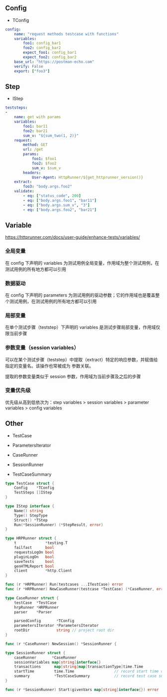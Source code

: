 
## Config

- TConfig

```yaml
config:
    name: "request methods testcase with functions"
    variables:
        foo1: config_bar1
        foo2: config_bar2
        expect_foo1: config_bar1
        expect_foo2: config_bar2
    base_url: "https://postman-echo.com"
    verify: False
    export: ["foo3"]
```

## Step

- IStep

```yaml
teststeps:
-
    name: get with params
    variables:
        foo1: bar11
        foo2: bar21
        sum_v: "${sum_two(1, 2)}"
    request:
        method: GET
        url: /get
        params:
            foo1: $foo1
            foo2: $foo2
            sum_v: $sum_v
        headers:
            User-Agent: HttpRunner/${get_httprunner_version()}
    extract:
        foo3: "body.args.foo2"
    validate:
        - eq: ["status_code", 200]
        - eq: ["body.args.foo1", "bar11"]
        - eq: ["body.args.sum_v", "3"]
        - eq: ["body.args.foo2", "bar21"]
```		

## Variable

<https://httprunner.com/docs/user-guide/enhance-tests/variables/>

### 全局变量

在 config 下声明的 variables 为测试用例全局变量，作用域为整个测试用例，在测试用例的所有地方都可以引用

### 数据驱动

在 config 下声明的 parameters 为测试用例的驱动参数；它的作用域也是覆盖整个测试用例，在测试用例的所有地方都可以引用

### 局部变量

在单个测试步骤（teststep）下声明的 variables 是测试步骤局部变量，作用域仅限当前步骤

### 参数变量（session variables）

可以在某个测试步骤（teststep）中提取（extract）特定的响应参数，并赋值给指定的变量名。该操作也常被成为 参数关联。

提取的参数变量类似于 session 参数，作用域为当前步骤及之后的步骤

### 变量优先级

优先级从高到低依次为：step variables > session variables > parameter variables > config variables

## Other

- TestCase

- ParametersIterator
- CaseRunner
- SessionRunner
- TestCaseSummary

```go
type TestCase struct {
	Config    *TConfig
	TestSteps []IStep
}
```

```go
type IStep interface {
	Name() string
	Type() StepType
	Struct() *TStep
	Run(*SessionRunner) (*StepResult, error)
}
```

```go
type HRPRunner struct {
	t             *testing.T
	failfast      bool
	requestsLogOn bool
	pluginLogOn   bool
	saveTests     bool
	genHTMLReport bool
	client        *http.Client
}

func (r *HRPRunner) Run(testcases ...ITestCase) error
func (r *HRPRunner) NewCaseRunner(testcase *TestCase) (*CaseRunner, error)
```

```go
type CaseRunner struct {
	testCase  *TestCase
	hrpRunner *HRPRunner
	parser    *Parser

	parsedConfig       *TConfig
	parametersIterator *ParametersIterator
	rootDir            string // project root dir
}

func (r *CaseRunner) NewSession() *SessionRunner {
```

```go
type SessionRunner struct {
	caseRunner       *CaseRunner
	sessionVariables map[string]interface{}
	transactions      map[string]map[transactionType]time.Time
	startTime         time.Time                  // record start time of the testcase
	summary           *TestCaseSummary           // record test case summary
}

func (r *SessionRunner) Start(givenVars map[string]interface{}) error
```


